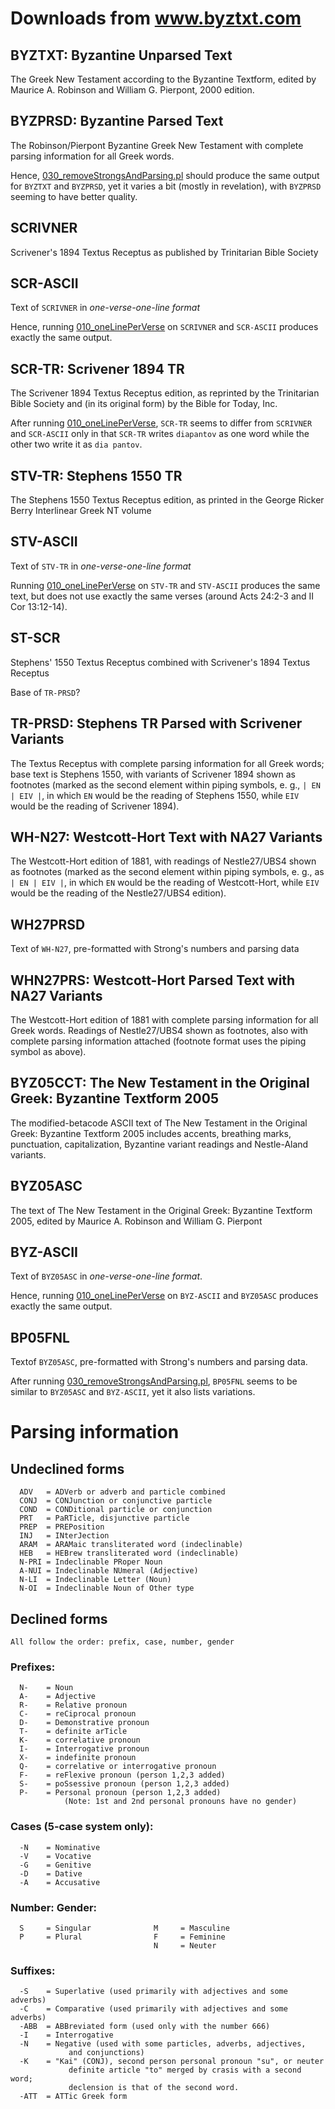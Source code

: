 # Downloads from www.byztxt.com


## BYZTXT:   Byzantine Unparsed Text

The Greek New Testament according to the Byzantine Textform, edited by Maurice
A. Robinson and William G. Pierpont, 2000 edition.

## BYZPRSD:  Byzantine Parsed Text

The Robinson/Pierpont Byzantine Greek New Testament with complete parsing
information for all Greek words. 

Hence, [030_removeStrongsAndParsing.pl](https://github.com/ReneNyffenegger/Bible-Text-Sources/blob/master/www.byztxt.com/scripts/030_removeStrongsAndParsing.pl) should produce
the same output for `BYZTXT` and `BYZPRSD`, yet it varies a bit (mostly in revelation), with `BYZPRSD` seeming to have better quality.

## SCRIVNER

Scrivener's 1894 Textus Receptus as published by Trinitarian Bible Society

## SCR-ASCII

Text of `SCRIVNER` in *one-verse-one-line format*

Hence, running [010_oneLinePerVerse](https://github.com/ReneNyffenegger/Bible-Text-Sources/blob/master/www.byztxt.com/scripts/010_oneLinePerVerse.pl) on `SCRIVNER` and `SCR-ASCII` produces
exactly the same output.

## SCR-TR:   Scrivener 1894 TR

The Scrivener 1894 Textus Receptus edition, as reprinted by the Trinitarian
Bible Society and (in its original form) by the Bible for Today, Inc. 

After running [010_oneLinePerVerse](https://github.com/ReneNyffenegger/Bible-Text-Sources/blob/master/www.byztxt.com/scripts/010_oneLinePerVerse.pl), `SCR-TR` seems to differ
from `SCRIVNER` and `SCR-ASCII` only in that `SCR-TR` writes `diapantov` as one word while the other two write it as `dia pantov`.


## STV-TR:   Stephens 1550 TR

The Stephens 1550 Textus Receptus edition, as printed in the George Ricker
Berry Interlinear Greek NT volume

## STV-ASCII

Text of `STV-TR` in *one-verse-one-line format*

Running [010_oneLinePerVerse](https://github.com/ReneNyffenegger/Bible-Text-Sources/blob/master/www.byztxt.com/scripts/010_oneLinePerVerse.pl) on `STV-TR` and `STV-ASCII` produces
the same text, but does not use exactly the same verses (around Acts 24:2-3 and II Cor 13:12-14).

## ST-SCR 

Stephens' 1550 Textus Receptus combined with Scrivener's 1894 Textus Receptus

Base of `TR-PRSD`?

## TR-PRSD:  Stephens TR Parsed with Scrivener Variants

The Textus Receptus with complete parsing information for all Greek words; base
text is Stephens 1550, with variants of Scrivener 1894 shown as footnotes
(marked as the second element within piping symbols, e. g., `| EN | EIV |`, in
which `EN` would be the reading of Stephens 1550, while `EIV` would be the reading
of Scrivener 1894).


## WH-N27:   Westcott-Hort Text with NA27 Variants

The Westcott-Hort edition of 1881, with readings of Nestle27/UBS4 shown as
footnotes (marked as the second element within piping symbols, e. g., as 
`| EN | EIV |`, in which `EN` would be the reading of Westcott-Hort, while `EIV` would be
the reading of the Nestle27/UBS4 edition). 

## WH27PRSD

Text of `WH-N27`, pre-formatted with Strong's numbers and parsing data

## WHN27PRS: Westcott-Hort Parsed Text with NA27 Variants

The Westcott-Hort edition of 1881 with complete parsing information for all
Greek words. Readings of Nestle27/UBS4 shown as footnotes, also with complete
parsing information attached (footnote format uses the piping symbol as above). 

## BYZ05CCT: The New Testament in the Original Greek: Byzantine Textform 2005

The modified-betacode ASCII text of The New Testament in the Original Greek:
Byzantine Textform 2005 includes accents, breathing marks, punctuation,
capitalization, Byzantine variant readings and Nestle-Aland variants. 

## BYZ05ASC

The text of The New Testament in the Original
Greek: Byzantine Textform 2005, edited by
Maurice A. Robinson and William G. Pierpont

## BYZ-ASCII

Text of `BYZ05ASC` in *one-verse-one-line format*.

Hence, running [010_oneLinePerVerse](https://github.com/ReneNyffenegger/Bible-Text-Sources/blob/master/www.byztxt.com/scripts/010_oneLinePerVerse.pl) on `BYZ-ASCII` and `BYZ05ASC` produces
exactly the same output.

## BP05FNL

Textof `BYZ05ASC`, pre-formatted with Strong's numbers and parsing data.

After running [030_removeStrongsAndParsing.pl](https://github.com/ReneNyffenegger/Bible-Text-Sources/blob/master/www.byztxt.com/scripts/030_removeStrongsAndParsing.pl),
`BP05FNL` seems to be similar to `BYZ05ASC` and `BYZ-ASCII`, yet it also lists variations.

# Parsing information


## Undeclined forms

      ADV   = ADVerb or adverb and particle combined
      CONJ  = CONJunction or conjunctive particle
      COND  = CONDitional particle or conjunction
      PRT   = PaRTicle, disjunctive particle
      PREP  = PREPosition
      INJ   = INterJection
      ARAM  = ARAMaic transliterated word (indeclinable)
      HEB   = HEBrew transliterated word (indeclinable)
      N-PRI = Indeclinable PRoper Noun
      A-NUI = Indeclinable NUmeral (Adjective)
      N-LI  = Indeclinable Letter (Noun)
      N-OI  = Indeclinable Noun of Other type


## Declined forms

    All follow the order: prefix, case, number, gender

###   Prefixes:

      N-    = Noun
      A-    = Adjective
      R-    = Relative pronoun
      C-    = reCiprocal pronoun
      D-    = Demonstrative pronoun
      T-    = definite arTicle
      K-    = correlative pronoun
      I-    = Interrogative pronoun
      X-    = indefinite pronoun
      Q-    = correlative or interrogative pronoun
      F-    = reFlexive pronoun (person 1,2,3 added)
      S-    = poSsessive pronoun (person 1,2,3 added)
      P-    = Personal pronoun (person 1,2,3 added)
                (Note: 1st and 2nd personal pronouns have no gender)


### Cases (5-case system only):

      -N    = Nominative
      -V    = Vocative
      -G    = Genitive
      -D    = Dative
      -A    = Accusative


###  Number:                       Gender:

      S     = Singular              M     = Masculine
      P     = Plural                F     = Feminine
                                    N     = Neuter

###  Suffixes:

      -S    = Superlative (used primarily with adjectives and some adverbs)
      -C    = Comparative (used primarily with adjectives and some adverbs)
      -ABB  = ABBreviated form (used only with the number 666)
      -I    = Interrogative
      -N    = Negative (used with some particles, adverbs, adjectives,
                 and conjunctions)
      -K    = "Kai" (CONJ), second person personal pronoun "su", or neuter
                 definite article "to" merged by crasis with a second word;
                 declension is that of the second word.
      -ATT  = ATTic Greek form
